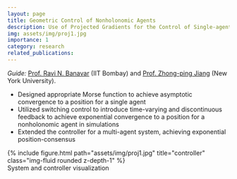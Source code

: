 ```yaml
---
layout: page
title: Geometric Control of Nonholonomic Agents
description: Use of Projected Gradients for the Control of Single-agent and Consensus of Multiagent systems.
img: assets/img/proj1.jpg
importance: 1
category: research
related_publications: 
---
```

<i>Guide:</i> [Prof. Ravi N. Banavar](https://sites.google.com/view/ravibanavar/home) (IIT Bombay) and [Prof. Zhong-ping Jiang](https://engineering.nyu.edu/faculty/zhong-ping-jiang) (New York University).
- Designed appropriate Morse function to achieve asymptotic convergence to a position for a single agent
- Utilized switching control to introduce time-varying and discontinuous feedback to achieve exponential convergence to a position for a nonholonomic agent in simulations
- Extended the controller for a multi-agent system, achieving exponential position-consensus
<div class="row">
    <div class="col-sm mt-3 mt-md-0">
        {% include figure.html path="assets/img/proj1.jpg" title="controller" class="img-fluid rounded z-depth-1" %}
    </div>
</div>
<div class="caption">
    System and controller visualization
</div>